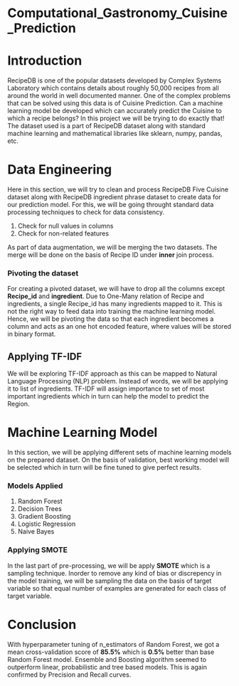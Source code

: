 # Computational_Gastronomy_Cuisine_Prediction

# Introduction
RecipeDB is one of the popular datasets developed by Complex Systems Laboratory which contains details about roughly 50,000 recipes from all around the world in well documented manner. One of the complex problems that can be solved using this data is of Cuisine Prediction. Can a machine learning model be developed which can accurately predict the Cuisine to which a recipe belongs? In this project we will be trying to do exactly that! The dataset used is a part of RecipeDB dataset along with standard machine learning and mathematical libraries like sklearn, numpy, pandas, etc.

# Data Engineering
Here in this section, we will try to clean and process RecipeDB Five Cuisine dataset along with RecipeDB ingredient phrase dataset to create data for our prediction model.
For this, we will be going throught standard data processing techniques to check for data consistency.


1.   Check for null values in columns
2.   Check for non-related features

As part of data augmentation, we will be merging the two datasets. The merge will be done on the basis of Recipe ID under **inner** join process.

### Pivoting the dataset
For creating a pivoted dataset, we will have to drop all the columns except **Recipe_id** and **ingredient**. Due to One-Many relation of Recipe and ingredients, a single Recipe_id has many ingredients mapped to it. This is not the right way to feed data into training the machine learning model. Hence, we will be pivoting the data so that each ingredient becomes a column and acts as an one hot encoded feature, where values will be stored in binary format.

## Applying TF-IDF

We will be exploring TF-IDF approach as this can be mapped to Natural Language Processing (NLP) problem. Instead of words, we will be applying it to list of ingredients. TF-IDF will assign importance to set of most important ingredients which in turn can help the model to predict the Region.

# Machine Learning Model

In this section, we will be applying different sets of machine learning models on the prepared dataset. On the basis of validation, best working model will be selected which in turn will be fine tuned to give perfect results.
### Models Applied
1.  Random Forest
2.  Decision Trees
3.  Gradient Boosting
4.  Logistic Regression
5.  Naive Bayes

### Applying SMOTE
In the last part of pre-processing, we will be apply **SMOTE** which is a sampling technique. Inorder to remove any kind of bias or discrepency in the model training, we will be sampling the data on the basis of target variable so that equal number of examples are generated for each class of target variable.

# Conclusion
With hyperparameter tuning of n_estimators of Random Forest, we got a mean cross-validation score of **85.5%** which is **0.5%** better than base Random Forest model. Ensemble and Boosting algorithm seemed to outperform linear, probabilistic and tree based models. This is again confirmed by Precision and Recall curves.

